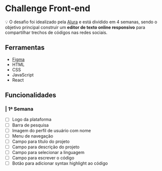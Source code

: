 # Challenge Front-end 

💡 O desafio foi idealizado pela [Alura](https://www.alura.com.br/) e está dividido em 4 semanas, sendo o objetivo principal construir um **editor de texto online responsivo** para compartilhar trechos de códigos nas redes sociais.

## Ferramentas
- [Figma](https://www.figma.com/file/Ve4hpTfmMa7yAFneoGtGKD/Alura-Challenge---Edi%C3%A7%C3%A3o-Front-end?node-id=207%3A1446&viewport=86%2C-1148%2C0.3736729025840759)
- HTML
- CSS
- JavaScript
- React 

## Funcionalidades

### | 1ª Semana
- [ ] Logo da plataforma
- [ ] Barra de pesquisa
- [ ] Imagem do perfil de usuário com nome
- [ ] Menu de navegação
- [ ] Campo para título do projeto
- [ ] Campo para descrição do projeto
- [ ] Campo para selecionar a linguagem
- [ ] Campo para escrever o código
- [ ] Botão para adicionar syntax highlight ao código